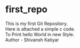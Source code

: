 # first_repo
This is my first Git Repository.
<br>
Here is attached a simple c code.
<br>
To Print hello World in new Style.
<br>
Author - Shivansh Katiyar
